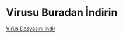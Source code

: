 <!DOCTYPE html>
<html lang="tr">
<head>
    <meta charset="UTF-8">
    <meta name="viewport" content="width=device-width, initial-scale=1.0">
    <title>İndirme Sayfası</title>
</head>
<body>
    <h1>Virusu Buradan İndirin</h1>
<a href="sandbox:/mnt/data/lütfenbeniaç.vbs" download>Virüs Dosyasını İndir</a>

</body>
</html>
